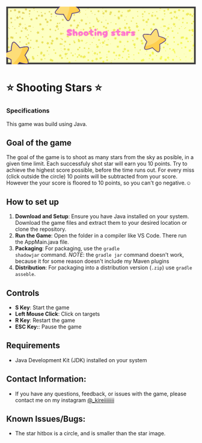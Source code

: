 ![project banner](./project.resources/banner.png)

# ⭐️ Shooting Stars ⭐️

### Specifications

This game was build using Java.

## Goal of the game

The goal of the game is to shoot as many stars from the sky as posible, in a given time limit. Each successfuly shot star will earn you 10 points. Try to achieve the highest score possible, before the time runs out. For every miss (click outside the circle) 10 points will be subtracted from your score. However the your score is floored to 10 points, so you can't go negative.☺️

## How to set up

1. **Download and Setup**: Ensure you have Java installed on your system. Download the game files and extract them to your desired location or clone the repository.
2. **Run the Game**: Open the folder in a compiler like VS Code. There run the AppMain.java file.
3. **Packaging**: For packaging, use the <code>gradle shadowjar</code> command.
   _NOTE_: the <code>gradle jar</code> command doesn't work, because it for some reason doesn't include my Maven plugins
4. **Distribution**: For packaging into a distribution version (<code>.zip</code>) use <code>gradle asseble</code>.

## Controls

-   **S Key**: Start the game
-   **Left Mouse Click**: Click on targets
-   **R Key**: Restart the game
-   **ESC Key:**: Pause the game

## Requirements

-   Java Development Kit (JDK) installed on your system

## Contact Information:

-   If you have any questions, feedback, or issues with the game, please contact me on my instagram [@\_kireiiiiiiii](https://www.instagram.com/_kireiiiiiiii)

## Known Issues/Bugs:

-   The star hitbox is a circle, and is smaller than the star image.
